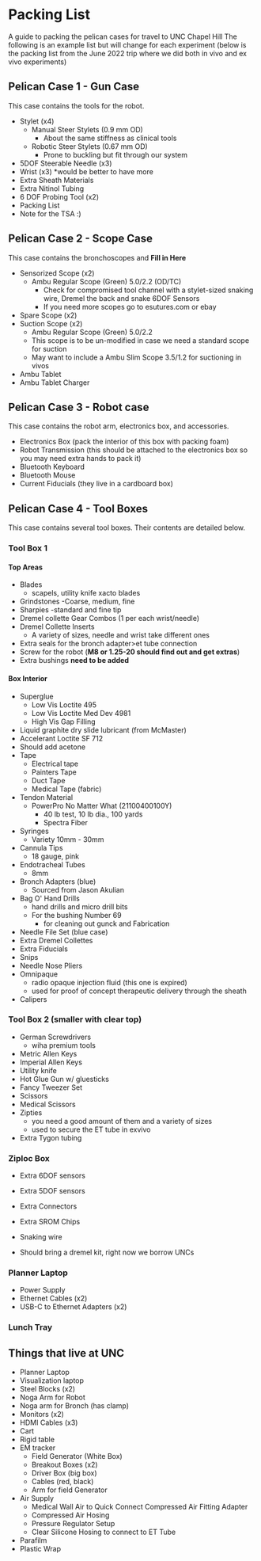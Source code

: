 # Packing List
A guide to packing the pelican cases for travel to UNC Chapel Hill
The following is an example list but will change for each experiment (below is the packing list from the June 2022 trip where we did both in vivo and ex vivo experiments)

## Pelican Case 1 - Gun Case
This case contains the tools for the robot.

- Stylet (x4)
  - Manual Steer Stylets (0.9 mm OD)
    - About the same stiffness as clinical tools
  - Robotic Steer Stylets (0.67 mm OD)
    - Prone to buckling but fit through our system
- 5DOF Steerable Needle (x3)
- Wrist (x3) *would be better to have more
- Extra Sheath Materials
- Extra Nitinol Tubing
- 6 DOF Probing Tool (x2)
- Packing List
- Note for the TSA :)

## Pelican Case 2 - Scope Case
This case contains the bronchoscopes and **Fill in Here**
- Sensorized Scope (x2)
  - Ambu Regular Scope (Green) 5.0/2.2 (OD/TC)
    - Check for compromised tool channel with a stylet-sized snaking wire, Dremel the back and snake 6DOF Sensors
    - If you need more scopes go to esutures.com or ebay
- Spare Scope (x2)
- Suction Scope (x2)
  - Ambu Regular Scope (Green) 5.0/2.2
  - This scope is to be un-modified in case we need a standard scope for suction
  - May want to include a Ambu Slim Scope 3.5/1.2 for suctioning in vivos
- Ambu Tablet
- Ambu Tablet Charger

## Pelican Case 3 - Robot case
This case contains the robot arm, electronics box, and accessories.
- Electronics Box (pack the interior of this box with packing foam)
- Robot Transmission (this should be attached to the electronics box so you may need extra hands to pack it)
- Bluetooth Keyboard
- Bluetooth Mouse
- Current Fiducials (they live in a cardboard box)


## Pelican Case 4 - Tool Boxes
This case contains several tool boxes. Their contents are detailed below.

### Tool Box 1

#### Top Areas
- Blades
  - scapels, utility knife xacto blades
- Grindstones
  -Coarse, medium, fine
- Sharpies
  -standard and fine tip
- Dremel collette Gear Combos (1 per each wrist/needle)
- Dremel Collette Inserts
  - A variety of sizes, needle and wrist take different ones
- Extra seals for the bronch adapter>et tube connection
- Screw for the robot (**M8 or 1.25-20 should find out and get extras**)
- Extra bushings **need to be added**

#### Box Interior
- Superglue
  - Low Vis Loctite 495
  - Low Vis Loctite Med Dev 4981
  - High Vis Gap Filling
- Liquid graphite dry slide lubricant (from McMaster)
- Accelerant Loctite SF 712
- Should add acetone
- Tape
  - Electrical tape
  - Painters Tape
  - Duct Tape
  - Medical Tape (fabric)
- Tendon Material
  - PowerPro No Matter What (21100400100Y)
    - 40 lb test, 10 lb dia., 100 yards
    - Spectra Fiber
- Syringes
  - Variety 10mm - 30mm
- Cannula Tips
  - 18 gauge, pink
- Endotracheal Tubes
  - 8mm
- Bronch Adapters (blue)
  - Sourced from Jason Akulian
- Bag O' Hand Drills
  - hand drills and micro drill bits
  - For the bushing Number 69
    - for cleaning out gunck and Fabrication
- Needle File Set (blue case)
- Extra Dremel Collettes
- Extra Fiducials
- Snips
- Needle Nose Pliers
- Omnipaque
  - radio opaque injection fluid (this one is expired)
  - used for proof of concept therapeutic delivery through the sheath
- Calipers


### Tool Box 2 (smaller with clear top)
- German Screwdrivers
  - wiha premium tools
- Metric Allen Keys
- Imperial Allen Keys
- Utility knife
- Hot Glue Gun w/ gluesticks
- Fancy Tweezer Set
- Scissors
- Medical Scissors
- Zipties
  - you need a good amount of them and a variety of sizes
  - used to secure the ET tube in exvivo
- Extra Tygon tubing

### Ziploc Box
- Extra 6DOF sensors
- Extra 5DOF sensors
- Extra Connectors
- Extra SROM Chips
- Snaking wire

- Should bring a dremel kit, right now we borrow UNCs

### Planner Laptop
- Power Supply
- Ethernet Cables (x2)
- USB-C to Ethernet Adapters (x2)

### Lunch Tray 

## Things that live at UNC
- Planner Laptop
- Visualization laptop
- Steel Blocks (x2)
- Noga Arm for Robot
- Noga arm for Bronch (has clamp)
- Monitors (x2)
- HDMI Cables (x3)
- Cart
- Rigid table
- EM tracker  
  - Field Generator (White Box)
  - Breakout Boxes (x2)
  - Driver Box (big box)
  - Cables (red, black)
  - Arm for field Generator
- Air Supply
  - Medical Wall Air to Quick Connect Compressed Air Fitting Adapter
  - Compressed Air Hosing
  - Pressure Regulator Setup
  - Clear Silicone Hosing to connect to ET Tube
- Parafilm
- Plastic Wrap
